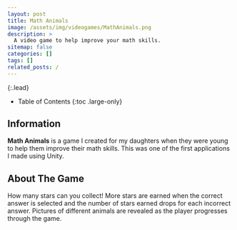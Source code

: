 ```yaml
---
layout: post
title: Math Animals
image: /assets/img/videogames/MathAnimals.png
description: >
  A video game to help improve your math skills.
sitemap: false
categories: []
tags: []
related_posts: /
---
```


{:.lead}

- Table of Contents
{:toc .large-only}

## Information

**Math Animals** is a game I created for my daughters when they were young to help them improve their math skills.  This was one of the first applications I made using Unity.

## About The Game

  How many stars can you collect!  More stars are earned when the correct answer is selected and the number of stars earned drops for each incorrect answer.  Pictures of different animals are revealed as the player progresses through the game. 
